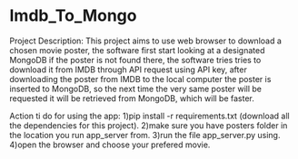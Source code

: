 # Imdb_To_Mongo
Project Description:
This project aims to use web browser to download a chosen movie poster,
the software first start looking at a designated MongoDB if the poster is not found there,
the software tries tries to download it from IMDB through API request using API key,
after downloading the poster from IMDB to the local computer the poster is inserted to MongoDB,
so the next time the very same poster will be requested it will be retrieved from MongoDB,
which will be faster.

Action ti do for using the app:
1)pip install -r requirements.txt (download all the dependencies for this project).
2)make sure you have posters folder in the location you run app_server from.
3)run the file app_server.py using.
4)open the browser and choose your prefered movie.
